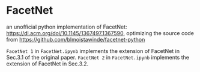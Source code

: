 # FacetNet
an unofficial python implementation of FacetNet: https://dl.acm.org/doi/10.1145/1367497.1367590, optimizing the source code from https://github.com/blmoistawinde/facetnet-python

`FacetNet 1` in `FacetNet.ipynb` implements the extension of FacetNet in Sec.3.1 of the original paper. `FacetNet 2` in `FacetNet.ipynb` implements the extension of FacetNet in Sec.3.2.
